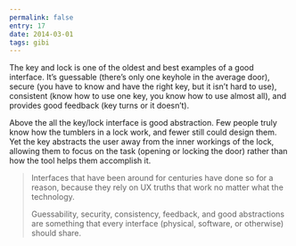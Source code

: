 ```yaml
---
permalink: false
entry: 17
date: 2014-03-01
tags: gibi
---
```


The key and lock is one of the oldest and best examples of a good interface. It’s guessable (there’s only one keyhole in the average door), secure (you have to know and have the right key, but it isn’t hard to use), consistent (know how to use one key, you know how to use almost all), and provides good feedback (key turns or it doesn’t).

Above the all the key/lock interface is good abstraction. Few people truly know how the tumblers in a lock work, and fewer still could design them. Yet the key abstracts the user away from the inner workings of the lock, allowing them to focus on the task (opening or locking the door) rather than how the tool helps them accomplish it.

>Interfaces that have been around for centuries have done so for a reason, because they rely on UX truths that work no matter what the technology.
>
>Guessability, security, consistency, feedback, and good abstractions are something that every interface (physical, software, or otherwise) should share.